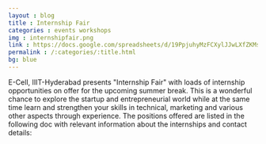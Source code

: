 ```yaml
---
layout : blog
title : Internship Fair 
categories : events workshops 
img : internshipfair.png
link : https://docs.google.com/spreadsheets/d/19PpjuhyMzFCXylJJwLXfZKMsRcuD2zAkrSdJR2uYMBA/edit#gid=0
permalink : /:categories/:title.html
bg: blue
---
```


 E-Cell, IIIT-Hyderabad presents "Internship Fair" with loads of internship opportunities on offer for the upcoming summer break. This is a wonderful chance to explore the startup and entrepreneurial world while at the same time learn and strengthen your skills in technical, marketing and various other aspects through experience. The positions offered are listed in the following doc with relevant information about the internships and contact details:
